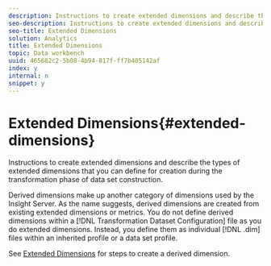 ```yaml
---
description: Instructions to create extended dimensions and describe the types of extended dimensions that you can define for creation during the transformation phase of data set construction.
seo-description: Instructions to create extended dimensions and describe the types of extended dimensions that you can define for creation during the transformation phase of data set construction.
seo-title: Extended Dimensions
solution: Analytics
title: Extended Dimensions
topic: Data workbench
uuid: 465682c2-5b08-4b94-817f-ff7b405142af
index: y
internal: n
snippet: y
---
```


# Extended Dimensions{#extended-dimensions}

Instructions to create extended dimensions and describe the types of extended dimensions that you can define for creation during the transformation phase of data set construction.

 Derived dimensions make up another category of dimensions used by the Insight Server. As the name suggests, derived dimensions are created from existing extended dimensions or metrics. You do not define derived dimensions within a [!DNL Transformation Dataset Configuration] file as you do extended dimensions. Instead, you define them as individual [!DNL .dim] files within an inherited profile or a data set profile.

See [Extended Dimensions](https://marketing.adobe.com/resources/help/en_US/insight/client/?f=c_dvrd_dim) for steps to create a derived dimension. 
